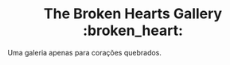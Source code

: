  <h1 align="center">
  The Broken Hearts Gallery :broken_heart:
 </h1>

 <p align="justify">
  Uma galeria apenas para corações quebrados.
 </p>
 